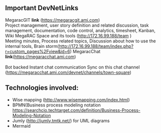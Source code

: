  
 Important DevNetLinks
 ----------------------
 MegaracGIT **link** (https://megaracgit.ami.com) <br/> Project management, user story definition and related discussion, task management, documentation, code control, analytics, timesheet, Kanban, Wiki
MegaRAC Space and its tools (http://172.16.99.188/team )  <br/>
Meeting minutes, Process related topics, Discussion about how to use the internal tools,
Brain storm(http://172.16.99.188/team/index.php?r=custom_pages%2Fview&id=6)
MegaracChat **link**(https://megaracchat.ami.com)<br/>  
Bot backed Instant chat communication Sync on this 
chat channel (https://megaracchat.ami.com/devnet/channels/town-square)

Technologies involved:
-----------------------
- Wise mapping (http://www.wisemapping.com/index.html)
- BPMN(Business process modeling notation https://searchcio.techtarget.com/definition/Business-Process-Modeling-Notation
- Jumly (http://jumly.tmtk.net/) for UML diagrams
- Mermaid 


